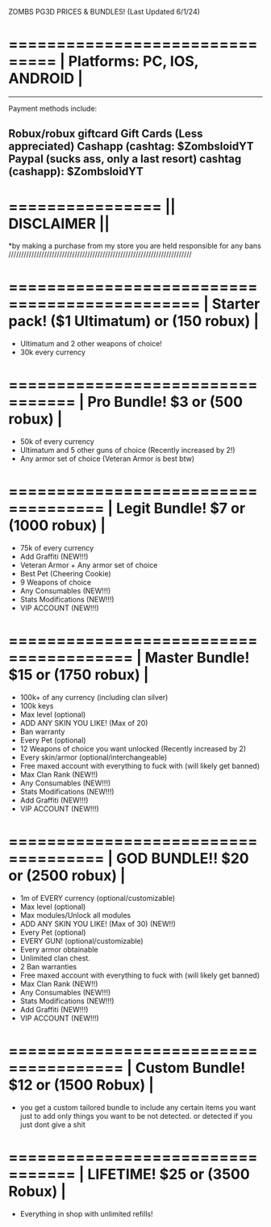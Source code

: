ZOMBS PG3D PRICES & BUNDLES!
(Last Updated 6/1/24)

===============================
| Platforms: PC, IOS, ANDROID |
===============================

---------------------------------------
Payment methods include:                    
                                                                       
Robux/robux giftcard
Gift Cards (Less appreciated)
Cashapp (cashtag: $ZombsloidYT
Paypal (sucks ass, only a last resort)
cashtag (cashapp): $ZombsloidYT
----------------------------------------

================
|| DISCLAIMER ||
================
*by making a purchase from my store you are held responsible for any bans
////////////////////////////////////////////////////////////////////////

==============================================
| Starter pack! ($1 Ultimatum) or (150 robux) |
==============================================
- Ultimatum and 2 other weapons of choice!
- 30k every currency 

=================================
| Pro Bundle! $3 or (500 robux) |
=================================
- 50k of every currency
- Ultimatum and 5 other guns of choice (Recently increased by 2!)
- Any armor set of choice (Veteran Armor is best btw)

====================================
| Legit Bundle! $7 or (1000 robux) |
====================================
- 75k of every currency
- Add Graffiti (NEW!!!)
- Veteran Armor + Any armor set of choice
- Best Pet (Cheering Cookie)
- 9 Weapons of choice
- Any Consumables (NEW!!!)
- Stats Modifications (NEW!!!)
- VIP ACCOUNT (NEW!!!)

=======================================
| Master Bundle! $15 or (1750 robux)  |
=======================================
- 100k+ of any currency (including clan silver)
- 100k keys
- Max level (optional)
- ADD ANY SKIN YOU LIKE! (Max of 20)
- Ban warranty
- Every Pet (optional)
- 12 Weapons of choice you want unlocked (Recently increased by 2)
- Every skin/armor (optional/interchangeable)
- Free maxed account with everything to fuck with (will likely get banned)
- Max Clan Rank (NEW!!)
- Any Consumables (NEW!!!)
- Stats Modifications (NEW!!!)
- Add Graffiti (NEW!!!)
- VIP ACCOUNT (NEW!!!)

====================================
| GOD BUNDLE!! $20 or (2500 robux) |
====================================
- 1m of EVERY currency (optional/customizable)
- Max level (optional)
- Max modules/Unlock all modules
- ADD ANY SKIN YOU LIKE! (Max of 30) (NEW!!)
- Every Pet (optional)
- EVERY GUN! (optional/customizable)
- Every armor obtainable
- Unlimited clan chest.
- 2 Ban warranties
- Free maxed account with everything to fuck with (will likely get banned)
- Max Clan Rank (NEW!!)
- Any Consumables (NEW!!!)
- Stats Modifications (NEW!!!)
- Add Graffiti (NEW!!!)
- VIP ACCOUNT (NEW!!!)

======================================
| Custom Bundle! $12 or (1500 Robux) |
======================================
- you get a custom tailored bundle to include any certain items you want just to add only things you want to be not detected. or detected if you just dont give a shit

=================================
| LIFETIME! $25 or (3500 Robux) |
=================================
- Everything in shop with unlimited refills!
